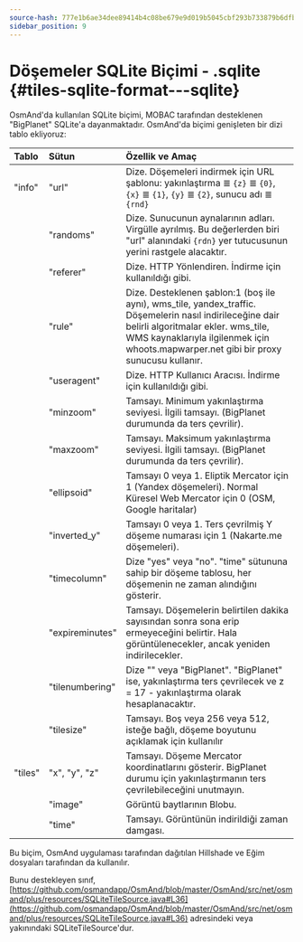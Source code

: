 ```yaml
---
source-hash: 777e1b6ae34dee89414b4c08be679e9d019b5045cbf293b733879b6dfb3cd8db
sidebar_position: 9
---
```


# Döşemeler SQLite Biçimi - .sqlite {#tiles-sqlite-format---sqlite}

OsmAnd'da kullanılan SQLite biçimi, MOBAC tarafından desteklenen "BigPlanet" SQLite'a dayanmaktadır. OsmAnd'da biçimi genişleten bir dizi tablo ekliyoruz:

|Tablo|Sütun|Özellik ve Amaç|
|:----|:-----|:---------------|
|"info"|"url"|Dize. Döşemeleri indirmek için URL şablonu: yakınlaştırma ≣ `{z}` ≣ `{0}`, `{x}` ≣ `{1}`, `{y}` ≣ `{2}`, sunucu adı ≣ `{rnd}`|
||"randoms"|Dize. Sunucunun aynalarının adları. Virgülle ayrılmış. Bu değerlerden biri "url" alanındaki `{rdn}` yer tutucusunun yerini rastgele alacaktır.|
||"referer"|Dize. HTTP Yönlendiren. İndirme için kullanıldığı gibi.|
||"rule"|Dize. Desteklenen şablon:1 (boş ile aynı), wms_tile, yandex_traffic. Döşemelerin nasıl indirileceğine dair belirli algoritmalar ekler. wms_tile, WMS kaynaklarıyla ilgilenmek için whoots.mapwarper.net gibi bir proxy sunucusu kullanır.|
||"useragent"|Dize. HTTP Kullanıcı Aracısı. İndirme için kullanıldığı gibi.|
||"minzoom"|Tamsayı. Minimum yakınlaştırma seviyesi. İlgili tamsayı. (BigPlanet durumunda da ters çevrilir).|
||"maxzoom"|Tamsayı. Maksimum yakınlaştırma seviyesi. İlgili tamsayı. (BigPlanet durumunda da ters çevrilir).|
||"ellipsoid"|Tamsayı 0 veya 1. Eliptik Mercator için 1 (Yandex döşemeleri). Normal Küresel Web Mercator için 0 (OSM, Google haritalar)|
||"inverted\_y"|Tamsayı 0 veya 1. Ters çevrilmiş Y döşeme numarası için 1 (Nakarte.me döşemeleri).|
||"timecolumn"|Dize "yes" veya "no". "time" sütununa sahip bir döşeme tablosu, her döşemenin ne zaman alındığını gösterir.|
||"expireminutes"|Tamsayı. Döşemelerin belirtilen dakika sayısından sonra sona erip ermeyeceğini belirtir. Hala görüntülenecekler, ancak yeniden indirilecekler.|
||"tilenumbering"|Dize "" veya "BigPlanet". "BigPlanet" ise, yakınlaştırma ters çevrilecek ve z = 17 - yakınlaştırma olarak hesaplanacaktır.|
||"tilesize"|Tamsayı. Boş veya 256 veya 512, isteğe bağlı, döşeme boyutunu açıklamak için kullanılır|
|"tiles"|"x", "y", "z"|Tamsayı. Döşeme Mercator koordinatlarını gösterir. BigPlanet durumu için yakınlaştırmanın ters çevrilebileceğini unutmayın.|
||"image"|Görüntü baytlarının Blobu.|
||"time"|Tamsayı. Görüntünün indirildiği zaman damgası.|

Bu biçim, OsmAnd uygulaması tarafından dağıtılan Hillshade ve Eğim dosyaları tarafından da kullanılır.

Bunu destekleyen sınıf, [https://github.com/osmandapp/OsmAnd/blob/master/OsmAnd/src/net/osmand/plus/resources/SQLiteTileSource.java#L36](https://github.com/osmandapp/OsmAnd/blob/master/OsmAnd/src/net/osmand/plus/resources/SQLiteTileSource.java#L36) adresindeki veya yakınındaki SQLiteTileSource'dur.